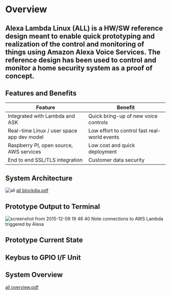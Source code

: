 # Overview
## Alexa Lambda Linux (ALL) is a HW/SW reference design meant to enable quick prototyping and realization of the control and monitoring of things using Amazon Alexa Voice Services. The reference design has been used to control and monitor a home security system as a proof of concept.

## Features and Benefits
Feature | Benefit
------------ | -------------
Integrated with Lambda and ASK | Quick bring-up of new voice controls
Real-time Linux / user space app dev model | Low effort to control fast real-world events
Raspberry PI, open source, AWS services | Low cost and quick deployment
End to end SSL/TLS integration | Customer data security

## System Architecture
![all](https://cloud.githubusercontent.com/assets/12125472/11692383/0e4a623e-9e54-11e5-8a78-b6fdf3eb9ba2.png)
[all blockdia.pdf](https://github.com/goruck/all/files/57052/all.blockdia.pdf)

## Prototype Output to Terminal
![screenshot from 2015-12-09 19 46 40](https://cloud.githubusercontent.com/assets/12125472/11706514/3819320c-9eae-11e5-95d0-af8bdee6ed24.png)
Note connections to AWS Lambda triggered by Alexa

## Prototype Current State

## Keybus to GPIO I/F Unit


## System Overview
[all overview.pdf](https://github.com/goruck/all/files/57059/all.overview.pdf)
